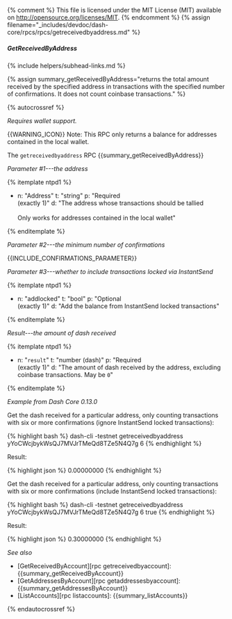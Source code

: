 {% comment %}
This file is licensed under the MIT License (MIT) available on
http://opensource.org/licenses/MIT.
{% endcomment %}
{% assign filename="_includes/devdoc/dash-core/rpcs/rpcs/getreceivedbyaddress.md" %}

##### GetReceivedByAddress
{% include helpers/subhead-links.md %}

{% assign summary_getReceivedByAddress="returns the total amount received by the specified address in transactions with the specified number of confirmations. It does not count coinbase transactions." %}

<!-- __ -->

{% autocrossref %}

*Requires wallet support.*

{{WARNING_ICON}} Note: This RPC only returns a balance for addresses contained in the local wallet.

The `getreceivedbyaddress` RPC {{summary_getReceivedByAddress}}

*Parameter #1---the address*

{% itemplate ntpd1 %}
- n: "Address"
  t: "string"
  p: "Required<br>(exactly 1)"
  d: "The address whose transactions should be tallied<br><br>Only works for addresses contained in the local wallet"

{% enditemplate %}

*Parameter #2---the minimum number of confirmations*

{{INCLUDE_CONFIRMATIONS_PARAMETER}}

*Parameter #3---whether to include transactions locked via InstantSend*

{% itemplate ntpd1 %}
- n: "addlocked"
  t: "bool"
  p: "Optional<br>(exactly 1)"
  d: "Add the balance from InstantSend locked transactions"

{% enditemplate %}

*Result---the amount of dash received*

{% itemplate ntpd1 %}
- n: "`result`"
  t: "number (dash)"
  p: "Required<br>(exactly 1)"
  d: "The amount of dash received by the address, excluding coinbase transactions.  May be `0`"

{% enditemplate %}

*Example from Dash Core 0.13.0*

Get the dash received for a particular address, only counting
transactions with six or more confirmations (ignore InstantSend locked transactions):

{% highlight bash %}
dash-cli -testnet getreceivedbyaddress yYoCWcjbykWsQJ7MVJrTMeQd8TZe5N4Q7g 6
{% endhighlight %}

Result:

{% highlight json %}
0.00000000
{% endhighlight %}

Get the dash received for a particular address, only counting
transactions with six or more confirmations (include InstantSend locked transactions):

{% highlight bash %}
dash-cli -testnet getreceivedbyaddress yYoCWcjbykWsQJ7MVJrTMeQd8TZe5N4Q7g 6 true
{% endhighlight %}

Result:

{% highlight json %}
0.30000000
{% endhighlight %}


*See also*

* [GetReceivedByAccount][rpc getreceivedbyaccount]: {{summary_getReceivedByAccount}}
* [GetAddressesByAccount][rpc getaddressesbyaccount]: {{summary_getAddressesByAccount}}
* [ListAccounts][rpc listaccounts]: {{summary_listAccounts}}

{% endautocrossref %}
